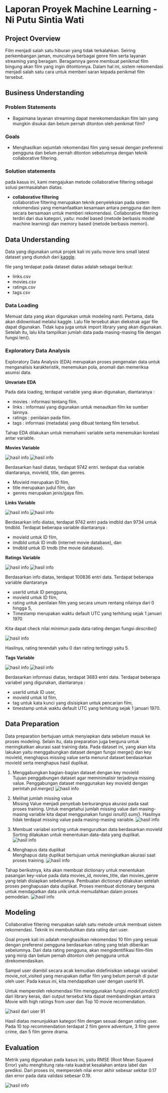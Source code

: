 # Laporan Proyek Machine Learning - Ni Putu Sintia Wati

## Project Overview

Film menjadi salah satu hiburan yang tidak terkalahkan. Seiring perkembangan jaman, munculnya berbagai genre film serta layanan streaming yang beragam. Beragamnya genre membuat penikmat film bingung akan film yang ingin ditontonnya. Dalam hal ini, sistem rekomendasi menjadi salah satu cara untuk memberi saran kepada penikmat film tersebut.

## Business Understanding

### Problem Statements

- Bagaimana layanan streaming dapat merekomendasikan film lain yang mungkin disukai dan belum pernah ditonton oleh penikmat film?

### Goals

- Menghasilkan sejumlah rekomendasi film yang sesuai dengan preferensi pengguna dan belum pernah ditonton sebelumnya dengan teknik collaborative filtering.

### Solution statements
pada kasus ini, kami mengajukan metode collaborative filtering sebagai solusi permasalahan diatas.

- **collaborative filtering**\
collaborative filtering merupakan teknik penyeleksian pada sistem rekomendasi yang memanfaatkan kesamaan antara pengguna dan item secara bersamaan untuk memberi rekomendasi. Collaborative filtering terdiri dari dua kategori, yaitu: model based (metode berbasis model machine learning) dan memory based (metode berbasis memori).

## Data Understanding
Data yang digunakan untuk projek kali ini yaitu movie lens small latest dataset yang diunduh dari [kaggle](https://www.kaggle.com/shubhammehta21/movie-lens-small-latest-dataset).

file yang terdapat pada dataset diatas adalah sebagai berikut:

- links.csv
- movies.csv
- ratings.csv
- tags.csv

### Data Loading
Memuat data yang akan digunakan untuk modeling nanti. Pertama, data akan didownload melalui kaggle. Lalu file tersebut akan diekstrak agar file dapat digunakan. Tidak lupa juga untuk import library yang akan digunakan. Setelah itu, lalu kita tampilkan jumlah data pada masing-masing file dengan fungsi len().

### Exploratory Data Analysis
Exploratory Data Analysis (EDA) merupakan proses pengenalan data untuk menganalisis karakteristik, menemukan pola, anomali dan memeriksa asumsi data.

**Unvariate EDA** 

Pada data loading, terdapat variable yang akan digunakan, diantaranya :
- movies : informasi tentang film.
- links : informasi yang digunakan untuk menautkan film ke sumber lainnya. 
- ratings : penilaian pada film.
- tags : informasi (metadata) yang dibuat tentang film tersebut. 

Tahap EDA dilakukan untuk memahami variable serta menemukan korelasi antar variable. 

**Movies Variable**

 ![hasil info](https://github.com/sintiasnn/movie-recomendation/blob/main/001.jpg?raw=true)
  ![hasil info](https://github.com/sintiasnn/movie-recomendation/blob/main/002.jpg?raw=true)
  
Berdasarkan hasil diatas, terdapat 9742 entri. terdapat dua variable diantaranya, movieId, title, dan genres.

- MovieId merupakan ID film,
- title merupakan judul film, dan
- genres merupakan jenis/gaya film.

**Links Variable**

 ![hasil info](https://github.com/sintiasnn/movie-recomendation/blob/main/003.jpg?raw=true)
  ![hasil info](https://github.com/sintiasnn/movie-recomendation/blob/main/004.jpg?raw=true)

Berdasarkan info diatas, terdapat 9742 entri pada imdbId dan 9734 untuk tmdbId. Terdapat beberapa variable diantaranya :

- movieId untuk ID film,
- imdbId untuk ID imdb (internet movie database), dan
- tmdbId untuk ID tmdb (the movie database).

**Ratings Variable**

 ![hasil info](https://github.com/sintiasnn/movie-recomendation/blob/main/005.jpg?raw=true)
  ![hasil info](https://github.com/sintiasnn/movie-recomendation/blob/main/006.jpg?raw=true)
  
Berdasarkan info diatas, terdapat 100836 entri data. Terdapat beberapa variable diantaranya

- userId untuk ID pengguna,
- movieId untuk ID film,
- rating untuk penilaian film yang secara umum rentang nilainya dari 0 hingga 5,
- Timestamp merupakan waktu default UTC yang terhitung sejak 1 januari 1970

Kita dapat check nilai minimun pada data rating dengan fungsi *describe()*

![hasil info](https://github.com/sintiasnn/movie-recomendation/blob/main/009.jpg?raw=true)

Hasilnya, rating terendah yaitu 0 dan rating tertinggi yaitu 5.

**Tags Variable**

 ![hasil info](https://github.com/sintiasnn/movie-recomendation/blob/main/007.jpg?raw=true)
  ![hasil info](https://github.com/sintiasnn/movie-recomendation/blob/main/008.jpg?raw=true)
  
Berdasarkan informasi diatas, terdapat 3683 entri data. Terdapat beberapa variabel yang digunakan, diantaranya :

- userId untuk ID user,
- movieId untuk Id film,
- tag untuk kata kunci yang disisipkan untuk pencarian film,
- timestamp untuk waktu default UTC yang terhitung sejak 1 januari 1970.

## Data Preparation
Data preparation bertujuan untuk menyiapkan data sebelum masuk ke proses modeling. Selain itu, data preparation juga berguna untuk meningkatkan akurasi saat training data. Pada dataset ini, yang akan kita lakukan yaitu menggabungkan dataset dengan fungsi merge() dan key movieId, menghapus missing value serta menurut dataset berdasarkan movieId serta menghapus hasil duplikat.

1. Menggabungkan bagian-bagian dataset dengan key movieId\
Tujuan penggabungan dataset agar meminimalisir terjadinya missing value. Penggabungan dataset menggunakan key movieId dengan perintah *pd.merge()*
  ![hasil info](https://github.com/sintiasnn/movie-recomendation/blob/main/011.jpg?raw=true)
  
2. Melihat jumlah missing value\
Missing Value menjadi penyebab berkurangnya akurasi pada saat proses training. Untuk mengetahui jumlah missing value dari masing-masing variable kita dapat menggunakan fungsi *isnull().sum()*. Hasilnya tidak terdapat missing value pada masing-masing variable. 
![hasil info](https://github.com/sintiasnn/movie-recomendation/blob/main/012.jpg?raw=true)
  
3. Membuat variabel sorting untuk mengurutkan data berdasarkan movieId\
Sorting dilakukan untuk menentukan data-data yang duplikat. 
![hasil info](https://github.com/sintiasnn/movie-recomendation/blob/main/013.jpg?raw=true)

4. Menghapus data duplikat\
Menghapus data duplikat bertujuan untuk meningkatkan akurasi saat proses training. 
![hasil info](https://github.com/sintiasnn/movie-recomendation/blob/main/014.jpg?raw=true)

Tahap berikutnya, kita akan membuat dictionary untuk menentukan pasangan key-value pada data movies_id, movies_title, dan movies_genre yang telah disiapkan sebelumnya. Pembuatan dictionary dilakukan setelah proses penghapusan data duplikat. Proses membuat dictionary berguna untuk mendapatkan data unik untuk memudahkan dalam proses pemodelan.
![hasil info](https://github.com/sintiasnn/movie-recomendation/blob/main/016.jpg?raw=true)


## Modeling

Collaborative filtering merupakan salah satu metode untuk membuat sistem rekomendasi. Teknik ini membutuhkan data rating dari user.

Goal proyek kali ini adalah menghasilkan rekomendasi 10 film yang sesuai dengan preferensi pengguna berdasarkan rating yang telah diberikan sebelumnya. Dari data rating pengguna, akan mengidentifikasi film-film yang mirip dan belum pernah ditonton oleh pengguna untuk direkomendasikan.

Sampel user diambil secara acak kemudian didefinisikan sebagai variabel movie_not_visited yang merupakan daftar film yang belum pernah di putar oleh user. Pada kasus ini, kita mendapatkan user dengan userId 91. 

Untuk memperoleh rekomendasi film menggunakan fungsi *model.predict()* dari library keras, dari output tersebut kita dapat membandingkan antara Movie with high ratings from user dan Top 10 movie recomendation.

![hasil dari user 91](https://github.com/sintiasnn/movie-recomendation/blob/main/023.jpg?raw=true)

Hasil diatas menunjukkan kategori film dengan sesuai dengan rating user. Pada 10 top recommendation terdapat 2 film genre adventure, 3 film genre crime, dan 5 film genre drama. 


## Evaluation
Metrik yang digunakan pada kasus ini, yaitu RMSE (Root Mean Squared Error) yaitu menghitung rata-rata kuadrat kesalahan antara label dan prediksi. Dari proses ini, memperoleh nilai error akhir sebesar sekitar 0.17 dan error pada data validasi sebesar 0.19.

  ![hasil info](https://github.com/sintiasnn/movie-recomendation/blob/main/022.jpg?raw=true)
  
